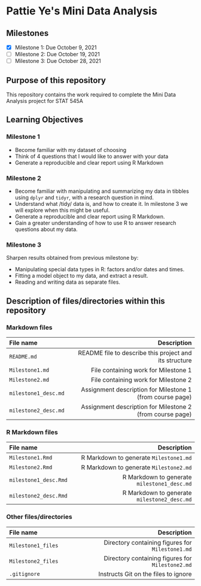 # Pattie Ye's Mini Data Analysis

## Milestones

- [x] Milestone 1: Due October 9, 2021
- [ ] Milestone 2: Due October 19, 2021
- [ ] Milestone 3: Due October 28, 2021

## Purpose of this repository

This repository contains the work required to complete the Mini Data Analysis project for STAT 545A

## Learning Objectives

### Milestone 1

* Become familiar with my dataset of choosing
* Think of 4 questions that I would like to answer with your data
* Generate a reproducible and clear report using R Markdown

### Milestone 2

* Become familiar with manipulating and summarizing my data in tibbles using `dplyr` and `tidyr`, with a research question in mind.
* Understand what /tidy/ data is, and how to create it. In milestone 3 we will explore when this might be useful.
* Generate a reproducible and clear report using R Markdown.
* Gain a greater understanding of how to use R to answer research questions about my data.

### Milestone 3

Sharpen results obtained from previous milestone by:

* Manipulating special data types in R: factors and/or dates and times.
* Fitting a model object to my data, and extract a result.
* Reading and writing data as separate files.

## Description of files/directories within this repository

### Markdown files

| File name | Description |
| :--- | ---: |
| `README.md` | README file to describe this project and its structure |
| `Milestone1.md` | File containing work for Milestone 1 |
| `Milestone2.md` | File containing work for Milestone 2 |
| `milestone1_desc.md` | Assignment description for Milestone 1 (from course page) | 
| `milestone2_desc.md` | Assignment description for Milestone 2 (from course page) | 

### R Markdown files

| File name | Description |
| :--- | ---: |
| `Milestone1.Rmd` | R Markdown to generate `Milestone1.md` |
| `Milestone2.Rmd` | R Markdown to generate `Milestone2.md` |
| `milestone1_desc.Rmd` | R Markdown to generate `milestone1_desc.md` | 
| `milestone2_desc.Rmd` | R Markdown to generate `milestone2_desc.md` | 

### Other files/directories

| File name | Description |
| :--- | ---: |
| `Milestone1_files` | Directory containing figures for `Milestone1.md` | 
| `Milestone2_files` | Directory containing figures for `Milestone2.md` | 
| `.gitignore` | Instructs Git on the files to ignore | 
